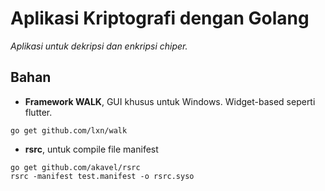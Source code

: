 # Aplikasi Kriptografi dengan Golang

_Aplikasi untuk dekripsi dan enkripsi chiper._

## Bahan

* __Framework WALK__, GUI khusus untuk Windows. Widget-based seperti flutter.
```
go get github.com/lxn/walk
```

* __rsrc__, untuk compile file manifest
```
go get github.com/akavel/rsrc
rsrc -manifest test.manifest -o rsrc.syso
```